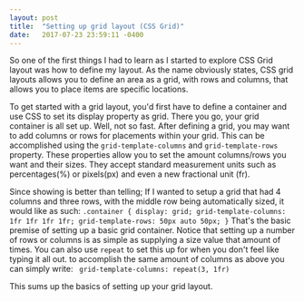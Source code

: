 ```yaml
---
layout: post
title:  "Setting up grid layout (CSS Grid)"
date:   2017-07-23 23:59:11 -0400
---
```


So one of the first things I had to learn as I started to explore CSS Grid layout was how to define my layout. As the name obviously states, CSS grid layouts allows you to define an area as a grid, with rows and columns, that allows you to place items are specific locations.

To get started with a grid layout, you'd first have to define a container and use CSS to set its display property as grid. There you go, your grid container is all set up. Well, not so fast. After defining a grid, you may want to add columns or rows for placements within your grid. This can be accomplished using the `grid-template-columns` and `grid-template-rows` property. These properties allow you to set the amount columns/rows you want and their sizes. They accept standard measurement units such as percentages(%) or pixels(px) and even a new fractional unit (fr). 

Since showing is better than telling; If I wanted to setup a grid that had 4 columns and three rows, with the middle row being automatically sized, it would like as such:
`
.container {
  display: grid;
  grid-template-columns: 1fr 1fr 1fr 1fr;
  grid-template-rows: 50px auto 50px;
}
`
That's the basic premise of setting up a basic grid container. Notice that setting up a number of rows or columns is as simple as supplying a size value that amount of times. You can also use `repeat` to set this up for when you don't feel like typing it all out. to accomplish the same amount of columns as above you can simply write:
` grid-template-columns: repeat(3, 1fr)` 

This sums up the basics of setting up your grid layout.
